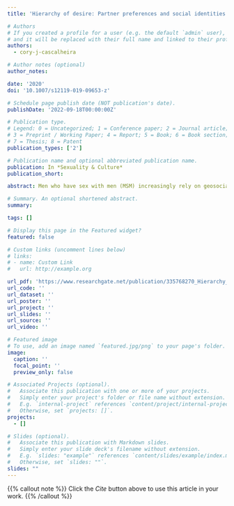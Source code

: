 ```yaml
---
title: 'Hierarchy of desire: Partner preferences and social identities of men who have sex with men on geosocial networks'

# Authors
# If you created a profile for a user (e.g. the default `admin` user), write the username (folder name) here
# and it will be replaced with their full name and linked to their profile.
authors:
  - cory-j-cascalheira

# Author notes (optional)
author_notes:

date: '2020'
doi: '10.1007/s12119-019-09653-z'

# Schedule page publish date (NOT publication's date).
publishDate: '2022-09-18T00:00:00Z'

# Publication type.
# Legend: 0 = Uncategorized; 1 = Conference paper; 2 = Journal article;
# 3 = Preprint / Working Paper; 4 = Report; 5 = Book; 6 = Book section;
# 7 = Thesis; 8 = Patent
publication_types: ['2']

# Publication name and optional abbreviated publication name.
publication: In *Sexuality & Culture*
publication_short:

abstract: Men who have sex with men (MSM) increasingly rely on geosocial networking (GSN) smartphone applications (“apps”), such as Grindr and Scruff, to form sexual networks. Using social identity theory as a framework, the present study employed images to offer a quantitative assessment of bias in favor of masculinity (heteronormative, effeminate) and ethnicity (Asian, Black, Latino, White). Participants (N = 395) completed a survey that simulated the use of GSN apps and measured social identity salience. A mixed-subjects ANOVA revealed main effects for masculinity and ethnicity. The interaction was significant, but a small effect size suggests MSM appraise each construct separately during partner selection. Pairwise comparisons demonstrated that White and Latino heteronormative photos were the most preferred prototypes among all participants, regardless of their self-reported ethnicity. Thus, in-demand identities are more masculine and lighter-appearing, with European features, even among Black and Asian MSM. Asian participants scored highest on social identity salience, which was statistically equivalent among other ethnicities. Additionally, race-based stereotypes about sexual position were not associated with social identity salience. That is, Asian MSM were as likely as Black MSM to identify as tops, bottoms, or versatile. Although ethnic minority MSM do not define their sexual positions in terms of stereotypes, their ability to be desirable objects may hinge on the stereotypical expectations of potential partners.

# Summary. An optional shortened abstract.
summary:

tags: []

# Display this page in the Featured widget?
featured: false

# Custom links (uncomment lines below)
# links:
# - name: Custom Link
#   url: http://example.org

url_pdf: 'https://www.researchgate.net/publication/335768270_Hierarchy_of_Desire_Partner_Preferences_and_Social_Identities_of_Men_Who_Have_Sex_with_Men_on_Geosocial_Networks'
url_code: ''
url_dataset: ''
url_poster: ''
url_project: ''
url_slides: ''
url_source: ''
url_video: ''

# Featured image
# To use, add an image named `featured.jpg/png` to your page's folder.
image:
  caption: ''
  focal_point: ''
  preview_only: false

# Associated Projects (optional).
#   Associate this publication with one or more of your projects.
#   Simply enter your project's folder or file name without extension.
#   E.g. `internal-project` references `content/project/internal-project/index.md`.
#   Otherwise, set `projects: []`.
projects:
  - []

# Slides (optional).
#   Associate this publication with Markdown slides.
#   Simply enter your slide deck's filename without extension.
#   E.g. `slides: "example"` references `content/slides/example/index.md`.
#   Otherwise, set `slides: ""`.
slides: ""
---
```


{{% callout note %}}
Click the _Cite_ button above to use this article in your work.
{{% /callout %}}
